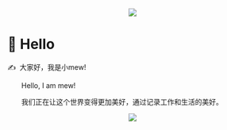 ﻿<!-- 动态打字效果 -->
<h1 align="center">
  <a href="https://iammew.github.io/">
    <img src="https://readme-typing-svg.herokuapp.com/?lines=print(%22Hello%2C%20World!%22);小mew同学祝你天天开心!&center=true&size=27">
  </a>
</h1>

#  🙋 Hello

<p>✍️&nbsp;&nbsp;大家好，我是小mew! </p>
<p>&emsp;&emsp;Hello, I am mew!</p>
<p>&emsp;&emsp;我们正在让这个世界变得更加美好，通过记录工作和生活的美好。</p>

<!-- 贪吃蛇代码贡献图 -->
<div align="center"><img src="https://cdn.jsdelivr.net/gh/iammew/iammew/assets/github-contribution-grid-snake.svg" /></div>
